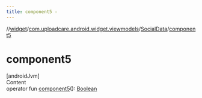 ```yaml
---
title: component5 -
---
```

//[widget](../../index.md)/[com.uploadcare.android.widget.viewmodels](../index.md)/[SocialData](index.md)/[component5](component5.md)



# component5  
[androidJvm]  
Content  
operator fun [component5](component5.md)(): [Boolean](https://kotlinlang.org/api/latest/jvm/stdlib/kotlin/-boolean/index.html)  



